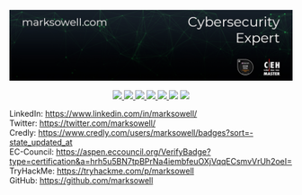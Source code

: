 [ ![Mark Sowell](Current4.png)](https://marksowell.com)

<p align="center">
<a href="https://github.com/projectdiscovery/nuclei/releases"><img src="https://img.shields.io/github/downloads/projectdiscovery/nuclei/total">
<a href="https://github.com/projectdiscovery/nuclei/graphs/contributors"><img src="https://img.shields.io/github/contributors-anon/projectdiscovery/nuclei">
<a href="https://github.com/projectdiscovery/nuclei/releases/"><img src="https://img.shields.io/github/release/projectdiscovery/nuclei">
<a href="https://github.com/projectdiscovery/nuclei/issues"><img src="https://img.shields.io/github/issues-raw/projectdiscovery/nuclei">
<a href="https://github.com/projectdiscovery/nuclei/discussions"><img src="https://img.shields.io/github/discussions/projectdiscovery/nuclei">
<a href="https://discord.gg/marksowell"><img src="https://img.shields.io/discord/695645237418131507.svg?logo=discord"></a>
<a href="https://twitter.com/marksowell"><img src="https://img.shields.io/twitter/follow/marksowell.svg?logo=twitter"></a>
</p>
  
LinkedIn: https://www.linkedin.com/in/marksowell/  
Twitter: https://twitter.com/marksowell/  
Credly: https://www.credly.com/users/marksowell/badges?sort=-state_updated_at  
EC-Council: https://aspen.eccouncil.org/VerifyBadge?type=certification&a=hrh5u5BN7tpBPrNa4iembfeuOXjVqqECsmvVrUh2oeI=  
TryHackMe: https://tryhackme.com/p/marksowell  
GitHub: https://github.com/marksowell  
